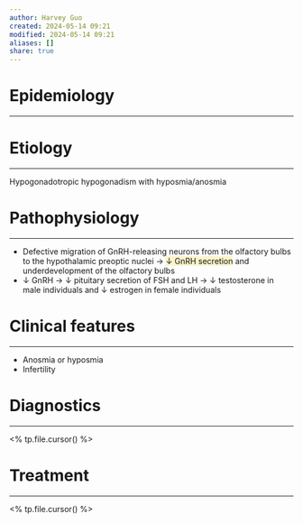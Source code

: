 ```yaml
---
author: Harvey Guo
created: 2024-05-14 09:21
modified: 2024-05-14 09:21
aliases: []
share: true
---
```

# Epidemiology
---


# Etiology
---
Hypogonadotropic hypogonadism with hyposmia/anosmia

# Pathophysiology
---
- Defective migration of GnRH-releasing neurons from the olfactory bulbs to the hypothalamic preoptic nuclei → <span style="background:rgba(240, 200, 0, 0.2)">↓ GnRH secretion</span> and underdevelopment of the olfactory bulbs
- ↓ GnRH → ↓ pituitary secretion of FSH and LH → ↓ testosterone in male individuals and ↓ estrogen in female individuals

# Clinical features
---
- Anosmia or hyposmia
- Infertility

# Diagnostics
---
<% tp.file.cursor() %>

# Treatment
---
<% tp.file.cursor() %>

